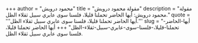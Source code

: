 +++
author = "محمود درويش"
title = "مقولة محمود درويش"
description = "مقولة محمود درويش: أيها الحاضر تحملنا قليلا، فلسنا سوى عابري سبيل ثقلاء الظل."
quote = '''أيها الحاضر تحملنا قليلا، فلسنا سوى عابري سبيل ثقلاء الظل.'''
slug = "أيها-الحاضر-تحملنا-قليلا،-فلسنا-سوى-عابري-سبيل-ثقلاء-الظل"
+++
أيها الحاضر تحملنا قليلا، فلسنا سوى عابري سبيل ثقلاء الظل.
